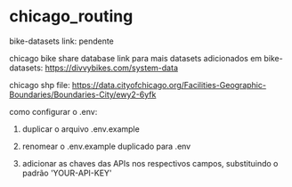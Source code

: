 # chicago_routing

bike-datasets link: pendente

chicago bike share database link para mais datasets adicionados em bike-datasets: https://divvybikes.com/system-data

chicago shp file: https://data.cityofchicago.org/Facilities-Geographic-Boundaries/Boundaries-City/ewy2-6yfk

como configurar o .env:

1. duplicar o arquivo .env.example

2. renomear o .env.example duplicado para .env

3. adicionar as chaves das APIs nos respectivos campos, substituindo o padrão 'YOUR-API-KEY'